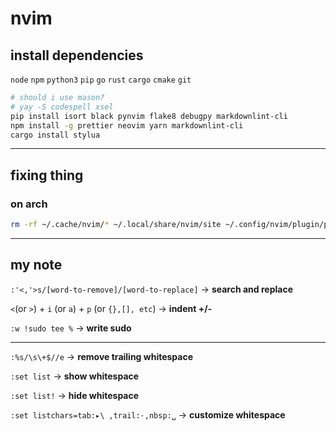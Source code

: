 # nvim

## install dependencies

`node` `npm` `python3` `pip` `go` `rust` `cargo` `cmake` `git`

```bash
# should i use mason?
# yay -S codespell xsel
pip install isort black pynvim flake8 debugpy markdownlint-cli
npm install -g prettier neovim yarn markdownlint-cli
cargo install stylua
```

---

## fixing thing

### on arch

```bash
rm -rf ~/.cache/nvim/* ~/.local/share/nvim/site ~/.config/nvim/plugin/packer_compiled.lua

```

---

## my note

`:'<,'>s/[word-to-remove]/[word-to-replace]` -> **search and replace**

`<`(or `>`) + `i` (or `a`) + `p` (or `{},[], etc`) -> **indent +/-**

`:w !sudo tee %` -> **write sudo**

---

`:%s/\s\+$//e` -> **remove trailing whitespace**

`:set list` -> **show whitespace**

`:set list!` -> **hide whitespace**

`:set listchars=tab:▸\ ,trail:·,nbsp:␣` -> **customize whitespace**
